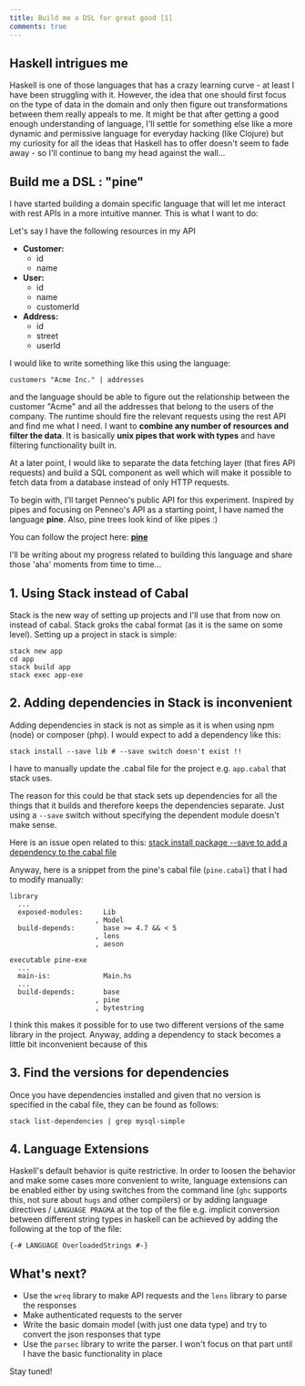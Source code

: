 ```yaml
---
title: Build me a DSL for great good [1]
comments: true
---
```


## Haskell intrigues me

Haskell is one of those languages that has a crazy learning curve - at least I
have been struggling with it. However, the idea that one should first focus on
the type of data in the domain and only then figure out transformations between
them really appeals to me. It might be that after getting a good enough
understanding of language, I'll settle for something else like a more dynamic
and permissive language for everyday hacking (like Clojure) but my curiosity for
all the ideas that Haskell has to offer doesn't seem to fade away - so I'll
continue to bang my head against the wall...

## Build me a DSL : "pine"

I have started building a domain specific language that will let me interact
with rest APIs in a more intuitive manner. This is what I want to do:

Let's say I have the following resources in my API

- **Customer:**
    * id
    * name
- **User:**
    * id
    * name
    * customerId
- **Address:**
    * id
    * street
    * userId

I would like to write something like this using the language:

```
customers "Acme Inc." | addresses
```

and the language should be able to figure out the relationship between the
customer "Acme" and all the addresses that belong to the users of the company.
The runtime should fire the relevant requests using the rest API and find me
what I need. I want to **combine any number of resources and filter the data**.
It is basically **unix pipes that work with types** and have filtering
functionality built in.

At a later point, I would like to separate the data fetching layer (that fires
API requests) and build a SQL component as well which will make it possible to
fetch data from a database instead of only HTTP requests.

To begin with, I'll target Penneo's public API for this experiment. Inspired by
pipes and focusing on Penneo's API as a starting point, I have named the
language **pine**. Also, pine trees look kind of like pipes :)

You can follow the project here: **[pine][pine]**

I'll be writing about my progress related to building this language and share
those 'aha' moments from time to time...

## 1. Using Stack instead of Cabal
Stack is the new way of setting up projects and I'll use that from now on
instead of cabal. Stack groks the cabal format (as it is the same on some
level). Setting up a project in stack is simple:

```
stack new app
cd app
stack build app
stack exec app-exe
```

## 2. Adding dependencies in Stack is inconvenient
Adding dependencies in stack is not as simple as it is when using npm (node) or
composer (php). I would expect to add a dependency like this:

```
stack install --save lib # --save switch doesn't exist !!
```

I have to manually update the .cabal file for the project e.g. `app.cabal` that
stack uses.

The reason for this could be that stack sets up dependencies for all the things
that it builds and therefore keeps the dependencies separate. Just using a
`--save` switch without specifying the dependent module doesn't make sense.


Here is an issue open related to
this:
[stack install package --save to add a dependency to the cabal file][stack-dep]

Anyway, here is a snippet from the pine's cabal file (`pine.cabal`) that I had
to modify manually:

```
library
  ... 
  exposed-modules:     Lib
                     , Model
  build-depends:       base >= 4.7 && < 5
                     , lens
                     , aeson

executable pine-exe
  ...
  main-is:             Main.hs
  ...
  build-depends:       base
                     , pine
                     , bytestring
```

I think this makes it possible for to use two different versions of the same
library in the project. Anyway, adding a dependency to stack becomes a little
bit inconvenient because of this

## 3. Find the versions for dependencies

Once you have dependencies installed and given that no version is specified in the cabal file, they can be found as follows:

```
stack list-dependencies | grep mysql-simple
```

## 4. Language Extensions
Haskell's default behavior is quite restrictive. In order to loosen the behavior
and make some cases more convenient to write, language extensions can be enabled
either by using switches from the command line (`ghc` supports this, not sure
about `hugs` and other compilers) or by adding language directives / `LANGUAGE
PRAGMA` at the top of the file e.g. implicit conversion between different string
types in haskell can be achieved by adding the following at the top of the file:

```
{-# LANGUAGE OverloadedStrings #-}
```


## What's next?

- Use the `wreq` library to make API requests and the `lens` library to parse the responses
- Make authenticated requests to the server
- Write the basic domain model (with just one data type) and try to convert the
  json responses that type
- Use the `parsec` library to write the parser. I won't focus on that part until
  I have the basic functionality in place

Stay tuned!

[pine]: https://github.com/ahmadnazir/pine
[stack-dep]: https://github.com/commercialhaskell/stack/issues/1933

